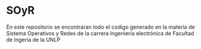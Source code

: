 # SOyR
En este repositorio se encontraran todo el codigo generado en la materia de Sistema Operativos y Redes de la carrera Ingeniería electrónica de Facultad de Ingería de la UNLP
